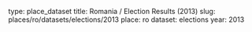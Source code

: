 type: place_dataset
title: Romania / Election Results (2013)
slug: places/ro/datasets/elections/2013
place: ro
dataset: elections
year: 2013
